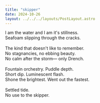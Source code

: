 ```yaml
---
title: "skipper"
date: 2024-10-26
layout: ../../../layouts/PostLayout.astro
---
```


I am the water and I am it's stillness.  
Seafoam slipping through the cracks.  
<br>
The kind that doesn't like to remember.
<br>
No stagnancies, no ebbing beauty.  
No calm after the storm— only Drench.  
<br>
Fountain orchestry. Puddle depth.
<br>
Short dip. Luminescent flash.  
Shone the brightest. Went out the fastest.  
<br>
Settled tide.  
No use to the skipper.
